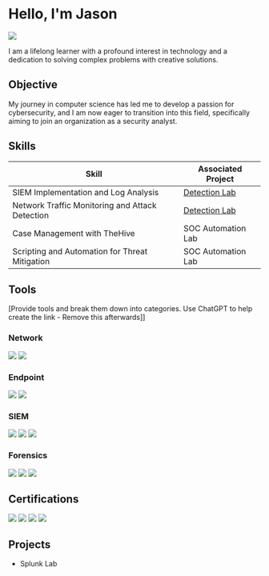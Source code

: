 # Hello, I'm Jason
<a href="https://linkedin.com/in/jasonkrysik"><img src="https://img.shields.io/badge/-LinkedIn-0072b1?&style=for-the-badge&logo=linkedin&logoColor=white" /></a>

I am a lifelong learner with a profound interest in technology and a dedication to solving complex problems with creative solutions.

## Objective

My journey in computer science has led me to develop a passion for cybersecurity, and I am now eager to transition into this field, specifically aiming to join an organization as a security analyst.

## Skills

| Skill                                         | Associated Project         |
|-----------------------------------------------|----------------------------|
| SIEM Implementation and Log Analysis          | <a href="https://google.com">Detection Lab</a>|
| Network Traffic Monitoring and Attack Detection | <a href="https://google.com">Detection Lab</a>|
| Case Management with TheHive                  | SOC Automation Lab|
| Scripting and Automation for Threat Mitigation | SOC Automation Lab|

## Tools
[Provide tools and break them down into categories. Use ChatGPT to help create the link - Remove this afterwards]]

### Network
<div>
<img src="https://img.shields.io/badge/-Wireshark-1679A7?&style=for-the-badge&logo=Wireshark&logoColor=white" />
<img src="https://img.shields.io/badge/-Zeek-777BB4?&style=for-the-badge&logo=Zeek&logoColor=white" />
</div>

### Endpoint
<div>
    <img src="https://img.shields.io/badge/-Microsoft_Defender_for_Endpoint-00A4EF?&style=for-the-badge&logo=Microsoft&logoColor=white" />
    <img src="https://img.shields.io/badge/-Velociraptor-4B275F?&style=for-the-badge&logo=Velociraptor&logoColor=white" />
</div>

### SIEM
<div>
    <img src="https://img.shields.io/badge/-Microsoft_Sentinel-0078D4?&style=for-the-badge&logo=Microsoft&logoColor=white" />
    <img src="https://img.shields.io/badge/-Splunk-000000?&style=for-the-badge&logo=Splunk&logoColor=white" />
    <img src="https://img.shields.io/badge/-Elastic-005571?&style=for-the-badge&logo=Elastic&logoColor=white" />
</div>

### Forensics
<div>
<img src="https://img.shields.io/badge/-Autopsy-FFA500?style=for-the-badge&logo=Autopsy&logoColor=white" />
<img src="https://img.shields.io/badge/-FTK-0056B3?style=for-the-badge&logo=forensic&logoColor=white" />
<img src="https://img.shields.io/badge/-KAPE-003366?style=for-the-badge&logo=forensic&logoColor=white" />
</div>    

## Certifications
<div>
<img src="https://img.shields.io/badge/-Security%2B-FF0000?&style=for-the-badge&logo=CompTIA&logoColor=white" />
<img src="https://img.shields.io/badge/-Blue%20Team%20Level%20One-0000FF?style=for-the-badge&logo=security&logoColor=white" />
<img src="https://img.shields.io/badge/-Google%20Cybersecurity%20Certification-008000?style=for-the-badge&logo=google&logoColor=white" />
<img src="https://img.shields.io/badge/-(ISC)²%20CC-87CEEB?style=for-the-badge&logo=ISC2&logoColor=white" />
</div>

## Projects
- Splunk Lab
